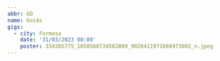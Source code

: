 ```yaml
---
abbr: GO
name: Goiás
gigs:
  - city: Formosa
    date: '31/03/2023 00:00'
    poster: 334265775_1658568734582889_9026411971684973802_n.jpeg
---
```


